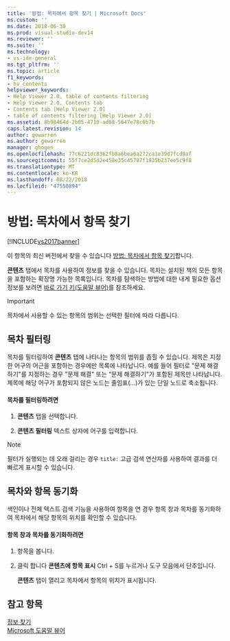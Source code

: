 ```yaml
---
title: '방법: 목차에서 항목 찾기 | Microsoft Docs'
ms.custom: ''
ms.date: 2018-06-30
ms.prod: visual-studio-dev14
ms.reviewer: ''
ms.suite: ''
ms.technology:
- vs-ide-general
ms.tgt_pltfrm: ''
ms.topic: article
f1_keywords:
- hv_contents
helpviewer_keywords:
- Help Viewer 2.0, table of contents filtering
- Help Viewer 2.0, Contents tab
- Contents tab [Help Viewer 2.0]
- table of contents filtering [Help Viewer 2.0]
ms.assetid: 8b98464d-2b05-4710-ad68-5647e78c6b7b
caps.latest.revision: 14
author: gewarren
ms.author: gewarren
manager: ghogen
ms.openlocfilehash: 77c6221dc8362fb8a6bea6a272ca1e39d7fcd9af
ms.sourcegitcommit: 55f7ce2d5d2e458e35c45787f1935b237ee5c9f8
ms.translationtype: MT
ms.contentlocale: ko-KR
ms.lasthandoff: 08/22/2018
ms.locfileid: "47550894"
---
```

# <a name="how-to-find-topics-in-the-table-of-contents"></a>방법: 목차에서 항목 찾기
[!INCLUDE[vs2017banner](../includes/vs2017banner.md)]

이 항목의 최신 버전에서 찾을 수 있습니다 [방법: 목차에서 항목 찾기](https://docs.microsoft.com/visualstudio/ide/how-to-find-topics-in-the-table-of-contents)합니다.  
  
**콘텐츠** 탭에서 목차를 사용하여 정보를 찾을 수 있습니다. 목차는 설치된 책의 모든 항목을 포함하는 확장명 가능한 목록입니다. 목차를 탐색하는 방법에 대한 내게 필요한 옵션 정보를 보려면 [바로 가기 키(도움말 뷰어)](../ide/shortcut-keys-help-viewer.md)를 참조하세요.  
  
> [!IMPORTANT]
>  목차에서 사용할 수 있는 항목의 범위는 선택한 필터에 따라 다릅니다.  
  
## <a name="filter-the-toc"></a>목차 필터링  
 목차를 필터링하여 **콘텐츠** 탭에 나타나는 항목의 범위를 좁힐 수 있습니다. 제목은 지정한 어구의 어근을 포함하는 경우에만 목록에 나타납니다. 예를 들어 필터로 "문제 해결하기"를 지정하는 경우 "문제 해결" 또는 “문제 해결하기"가 포함된 제목만 나타납니다. 제목에 해당 어구가 포함되지 않은 노드는 줄임표(...)가 있는 단일 노드로 축소됩니다.  
  
#### <a name="to-filter-the-toc"></a>목차를 필터링하려면  
  
1.  **콘텐츠** 탭을 선택합니다.  
  
2.  **콘텐츠 필터링** 텍스트 상자에 어구를 입력합니다.  
  
> [!NOTE]
>  필터가 실행되는 데 오래 걸리는 경우 `title:` 고급 검색 연산자를 사용하여 결과를 더 빠르게 표시할 수 있습니다.  
  
## <a name="synchronize-a-topic-with-the-toc"></a>목차와 항목 동기화  
 색인이나 전체 텍스트 검색 기능을 사용하여 항목을 연 경우 항목 창과 목차를 동기화하여 목차에서 해당 항목의 위치를 확인할 수 있습니다.  
  
#### <a name="to-synchronize-the-toc-with-the-topic-window"></a>항목 창과 목차를 동기화하려면  
  
1.  항목을 봅니다.  
  
2.  클릭 합니다 **콘텐츠에 항목 표시** Ctrl + S를 누르거나 도구 모음에서 단추입니다.  
  
     **콘텐츠** 탭이 열리고 목차에서 항목의 위치가 표시됩니다.  
  
## <a name="see-also"></a>참고 항목  
 [정보 찾기](../ide/locate-information.md)   
 [Microsoft 도움말 뷰어](../ide/microsoft-help-viewer.md)



